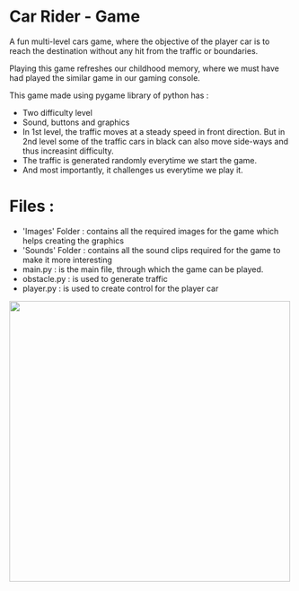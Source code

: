 # Car Rider - Game
A fun multi-level cars game, where the objective of the player car is to reach the destination without any hit from the traffic or boundaries.

Playing this game refreshes our childhood memory, where we must have had played the similar game in our gaming console.

This game made using pygame library of python has :
- Two difficulty level
- Sound, buttons and graphics
- In 1st level, the traffic moves at a steady speed in front direction. But in 2nd level some of the traffic cars in black can also move side-ways and thus increasint difficulty.
- The traffic is generated randomly everytime we start the game.
- And most importantly, it challenges us everytime we play it.

# Files :
- 'Images' Folder : contains all the required images for the game which helps creating the graphics
- 'Sounds' Folder : contains all the sound clips required for the game to make it more interesting
- main.py : is the main file, through which the game can be played.
- obstacle.py : is used to generate traffic
- player.py : is used to create control for the player car

<img src="https://github.com/Jaimin09/Cars-Game/blob/master/Images/Cars%20Game%20Clip.gif?raw=true" width="500">

